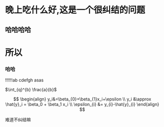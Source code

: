 # 晚上吃什么好,这是一个很纠结的问题

## 哈哈哈哈

# 所以

### 哈哈 

!!!!!!ab cdefgh
asas

$\int_{q}^{b} \frac{a}{b}$ 


$$
\begin{align}
y_i&=\beta_{0}+\beta_{1}x_i+\epsilon \\
y_i &\approx \hat{y}_i = \beta_0 + \beta_1 x_i \\
\epsilon_{i} &= y_{i}-\hat{y}_{i}
\end{align}
$$

难道不纠结嘛